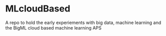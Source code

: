 # MLcloudBased
A repo to hold the early experiements with big data, machine learning and the BigML cloud based machine learning APS
